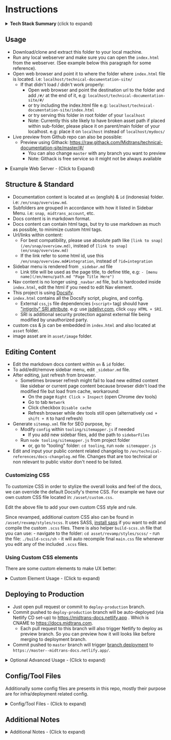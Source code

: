 # Instructions

<details>
<summary><b>Tech Stack Summary </b>(click to expand)</summary>
<article>

### Tech Stack
- [Docsify](https://docsify.js.org/) as **JS based frontend-framework**, can also be considered as the CMS.
- Content is written as `Markdown`, stored on Github repo.
- Continuous Delivery configured to **auto deploy** to `Netlify` (frontend hosting service), served as static files.
- Netlify also act as an **optional router**.
- Somekind of `frontend-only` **Single Page Application**.
- Requires `no backend, no DB`, any web server (like Nginx) will just work (as it is not full stack CMS).
- Consist of regular `HTML, JS, CSS,` files, which will auto render the `Markdown` content on runtime.

</article>
</details>

## Usage

- Download/clone and extract this folder to your local machine.
- Run any local webserver and make sure you can open the `index.html` from the webserver. (See example below this paragraph for some reference).
- Open web browser and point it to where the folder where `index.html` file is located. i.e: `localhost/technical-documentation-site/`
	- If that didn't load / didn't work properly: 
		- Open web browser and point the destination url to the folder and add `/#/` at the end of it, e.g: `localhost/technical-documentation-site/#/`
		- or try including the index.html file e.g: `localhost/technical-documentation-site/index.html`
		- or try serving this folder in root folder of your `localhost`
		- Note: Currently this site likely to have broken asset path if placed within sub-folder, please place it on parent/main folder of your localhost. e.g: place it on `localhost` instead of `localhost/mydocs/`
- Live preview from Github repo can also be possible:
	- Preview using Githack: https://raw.githack.com/Midtrans/technical-documentation-site/master/#/
		- You can also change `master` with any branch you want to preview
		- Note: Githack is free service so it might not be always available

<details>
<summary>Example Web Server - (Click to Expand)</summary>
<article>

### Example Web Server
For example (choose one of it, not all):
- You can run MAMP/XAMPP and copy this project folder to your `htdocs` folder. Access it from localhost url.
- You can run Python `python -m SimpleHTTPServer`, and open `localhost:8000/index.html`.
- You can use [Serve NPM package](https://www.npmjs.com/package/serve) on NodeJS
- Or even from browser itself, via [Chrome Web Server Extension](https://chrome.google.com/webstore/detail/web-server-for-chrome/ofhbbkphhbklhfoeikjpcbhemlocgigb?hl=en)
- Or preview online with codesandbox: https://codesandbox.io/s/github/Midtrans/technical-documentation-site
- etc.
</article>
</details>

## Structure & Standard

- Documentation content is located at `en` (english) & `id` (indonesia) folder. i.e: `/en/snap/overview.md`.
- Subfolders are grouped in accordance with how it listed in Sidebar Menu. i.e: `snap`,` midtrans_account`, etc.
- Docs content is in markdown format.
- Docs content can contain html tags, but try to use markdown as much as possible, to minimize custom html tags.
- Url/links within content:
	- For best compatibility, please use absolute path like `[link to snap](/en/snap/overview.md)`, instead of `[link to snap](en/snap/overview.md)`
	- If the link refer to some html id, use this `/en/snap/overview.md#integration`, instead of `?id=integration`
- Sidebar menu is rendered from `_sidebar.md` file
	- Link title will be used as the page title, to define title, e.g: `- [menu name](/en/menu/path.md "Page Title Here")`
- Nav content is no longer using `_navbar.md` file, but is hardcoded inside `index.html`, edit the html if you need to edit Nav element.
- This project is using [Docsify](https://docsify.js.org/).
- `index.html` contains all the Docsify script, plugins, and config.
	- External `css`,`js` file dependencies (`<script>` tag) should have ["intigrity" SRI attribute](https://developer.mozilla.org/en-US/docs/Web/Security/Subresource_Integrity). e.g: use [jsdelivr.com](https://www.jsdelivr.com/package/npm/prismjs?version=1.17.1&path=components), click `copy HTML + SRI`.
	- SRI is additional security protection against external file being modified by unauthorized party.
- custom css & js can be embedded in `index.html` and also located at `asset` folder.
- image asset are in `asset/image` folder.

## Editing Content

- Edit the markdown docs content within `en` & `id` folder.
- To add/edit/remove sidebar menu, edit `_sidebar.md` file.
- After editing, just refresh from browser.
	- Sometimes browser refresh might fail to load new editted content like sidebar or current page content because browser didn't load the modified file but load from cache, workaround: 
		- On the page `Right Click > Inspect` (open Chrome dev tools)
		- Go to tab `Network`
		- Click checkbox `Disable cache`
		- Refresh browser while dev tools still open (alternatively `cmd + shift + R` to hard refresh)
- Generate `sitemap.xml` file for SEO purpose, by: 
	- Modify `config` within `tooling/sitemapper.js` if needed
		- If you add new sidebar files, add the path to `sidebarFiles`
	- Run `node tooling/sitemapper.js` from project folder
		- or, go to "tooling" folder: `cd tooling`, run `node sitemapper.js`
- Edit and input your public content related changelog to `/en/technical-references/docs-changelog.md` file. Changes that are too technical or non relevant to public visitor don't need to be listed.

### Customizing CSS
To customize CSS in order to stylize the overall looks and feel of the docs, we can override the default Docsify's theme CSS. For example we have our own custom CSS file located in: `/asset/custom.css`.

Edit the above file to add your own custom CSS style and rule.

Since revamped, additional custom CSS also can be found in `/asset/revamp/styles/scss`. It uses SASS, [install sass](https://sass-lang.com/install) if you want to edit and compile the custom `.scss` files. There is also helper `build-scss.sh` file that you can use:
	- navigate to the folder: `cd asset/revamp/styles/scss/`
	- run the file: `./build-scss/sh`
	- it will auto recompile final `main.css` file whenever you edit any of the included `.scss` files.

### Using Custom CSS elements
There are some custom elements to make UX better:

<details>
<summary>Custom Element Usage - (Click to expand)</summary>
<article>

#### Tabs
Using [docsify tabs plugin](https://jhildenbiddle.github.io/docsify-tabs), sample usage

```markdown
<!-- tabs:start -->
#### **Tabs title 1**
Tabs content 1

#### **Tabs title 2**
Tabs content 2
<!-- tabs:end -->
```

#### Collapsible
Custom html implementation. 
Sample usage via native html `details` & `summary` tag (recommended, also markdown compatible): 

```html
<details>
<summary><b>Collapsible Title</b></summary>
<article>

The overall Snap end-to-end payment proccess can be illustrated in following sequence diagram:
</article>
</details>
```

Or via custom div elements (not recommended, not markdown compatible and need to manage unique id)

```html
<input id="unique-id" class="collaps-toggle" type="checkbox">
<label for="unique-id" class="collaps-label"><b>Collapsible Title</b></label>
<div class="collaps-content">

input's "id" attribute must be unique from other collapsible instances, and must match with "for" attribute of the label.
</div>
```

#### Card
Custom implementation in html, sample usage:

```html
<div class="my-card">

### [Card Title With Link (optional)](https://example.com)
Optional card body content, or actually you can use any html/markdown content within card.
</div>
```

#### Tags

```html
<div class="tags">
  <div class="tag">Topic1</div>
  <div class="tag">Topic2</div>
  <div class="tag">Topic3</div>
</div>
```

#### Badges

```html
#### API Reference Docs <span class="badge badge-yellow">New</span>
```
Variants:

```html
<span class="badge badge-red">New</span>
<span class="badge badge-yellow">New</span>
<span class="badge badge-green">New</span>
<span class="badge badge-gray">New</span>

```

</article>
</details>

## Deploying to Production

- Just open pull request or commit to `deploy-production` branch.
- Commit pushed to `deploy-production` branch will be auto-deployed (via Netlify CD set-up) to https://midtrans-docs.netlify.app . Which is CNAME to https://docs.midtrans.com.
	- Each pull request to this branch will also trigger Netlify to deploy as preview branch. So you can preview how it will looks like before merging to deployment branch.
- Commit pushed to `master` branch will trigger [branch deployment](https://docs.netlify.com/site-deploys/overview/#definitions) to `https://master--midtrans-docs.netlify.app/`.

<details>
<summary>Optional Advanced Usage - (Click to expand)</summary>
<article>

## Optional Advanced Usage: Using Docker (and Compose)

This section is **not required**, but if you prefer using Docker, or want to deploy as container.

- Using `nginx:alpine` image
- By default, docker file will `COPY` the necessary files from project dir at build time.
	- Changes on runtime will not be reflected.
	- Probably ideal for deployment, but not for development.
	- Usage:
		- Build image: `docker build -t <username-or-anything>/staticsite:1.0 .`.
		- Run as container: `docker run -itd --name <container-name> --publish 20080:80 <username-or-anything>/staticsite:1.0`.
		- It will be accessible under `localhost:20080` on host machine.
- For development easier to use **docker-compose**:
	- Because it will use `volume`, so changes is realtime.
	- Usage:
		- Run with docker compose `docker-compose up -d`.
		- if doesn't work try building the container 1st `docker-compose up --build -d`.
		- It will be accessible under `localhost:20080` on host machine.
	- Stopping
		- To stop run `docker-compose stop`
		- To stop and remove container `docker-compose down`
	- Advanced:
		- ssh to container: `docker exec -it nginx_static /bin/sh` on runtime
		- restart nginx to apply new config on ssh: `/usr/sbin/nginx -s reload`
</article>
</details>

## Config/Tool Files
Additionally some config files are presents in this repo, mostly their purpose are for infra/deployment related config.

<details>
<summary>Config/Tool Files - (Click to expand)</summary>
<article>

### Netlify Config Files
These are specific to Netlify, might not be usable outside Netlify scope. These will be read & applied by Netlify during deployment on their infra.
- `_redirects`: Specify HTTP/server [redirect](https://docs.netlify.com/routing/redirects/) for the specified url patterns
- `_headers`: Specify HTTP/server [response headers](https://docs.netlify.com/routing/headers/) for the specified url patterns

### Tooling
These are for helper tools during development.
- `tooling/`: Folder contains some helper tools.
	- `sitemapper.js`: Helper tool to generate static sitemap, run manually.
	- `changelogger.js`: Helper tool to generate changelog based on Github commit message. Note: it read from Github, not local git commit, so it can be outdated and not pretty.
	- `docker-files/`: Folder containing the files that will be mounted inside docker container. e.g: Nginx config file.
- `Dockerfile`, `docker-compose.yml`: Docker related resource, to allow using docker during dev or deployment. Run manually.

### Other
- `firebase.json`: Firebase specific config, will be read when deployed on their infra.
- `.github/workflows/` folder is not used, it was just for development purpose
</article>
</details>

## Additional Notes
<details>
<summary>Additional Notes - (Click to expand)</summary>
<article>

### CodeAnotation
Within the source code, there were some code annotated with:
- `TODO:` - not implemented, reminder to implement on the future
- `HACK:` - code that works at that time and specific. Probably used to fix/override some issue, may not be tested for extended usage and may break unexpectedly, should be fixed/optimized on the future.
- `OPTIMIZE:`- code that works, but may not be the best in terms of performance, etc. should be optimized on the future.
- `FIXME:` - note to fix the code in the future, current implementation may be broken.
- etc

Pay attention to these when you encounter unexpected issue. Some hack implementation or un-optimized code may be the cause of that issue. Read the note that come after that annotation on the code, it usually explains what is happening.

### Docsify Router Mode
Docsify as SPA (Single Page App) [support 2 different router mode](https://docsify.js.org/#/configuration?id=routermode), with different behaviour:

#### `hash`
- Handle page navigation within using single entry point of `index.html`, using `/#/page-url` hash route to differentiate route between pages. Using JS to read the hash route.
- Hash mode is easier to handle on local dev env, especially if you put the project under sub-directory. e.g: `/localhost/project/subdir/project-folder`. No need to setup SPA route handling on webserver.
- But not SEO friendly.

#### `history`
- Handle page navigation using proper `/page-url` route, like backend based web app. 
- But, the **web server must route all the traffic to same `index.html` file**
	- Check: `/tooling/docker-files/default.conf` for sample implementation of NGINX SPA routing
	- On Netlify deployment, routing is taken care by `_redirects` file. Which is a Netlify config file.
	- To avoid unexpected non-content file (like `_sidebar.md`,`index.hmtl`) from being loaded by netlify markdown fetcher, custom Docsify plugin is implemented to show custom 404 page if those file (with keyword below) is loaded.
		- Add this keyword to any non-content file `<!-- @@@NOCONTENT -->`
- History route is more SEO friendly, so more favorable in production.

#### Note on Router Mode
This project implementation auto detect which mode to use, if url: 
- contains `/#/`, or
- contains `hash=1`/`hash=true`
It will use `hash` routing. Else, by default will use `history` route mode.

- Each route mode can break some asset path, for example when browser open `localhost/en/page-abc/` relative asset path might become `localhost/en/page-abc/asset/...` instead of proper `/asset/...`
	- To handle this, some workaround/hacks are used, like:
		- `/asset/absolute-to-relative.js` script, custom docsify plugins, etc.
		- For now most of it works, but **there might be unexpected asset path invalid issues**.

#### Note on domain migration which replace docs.midtrans.com contents
Historically this docs was deployed as `beta-docs.midtrans.com` before previous docs deprecated, and then fully migrated to `docs.midtrans.com` as of mid August '20.
- To preserve SEO, url paths previously used on old docs are 301 redirected to new structure url paths
	- @WARN: the 301 redirect currently just implemented on Netlify `_redirects` file, which doesn't cover if the site is hosted on non-netlify hosting. 
	- Might need to replicate the 301 redirect on Nginx config files as well.
- Old `beta-docs.midtrans.com` domain is now served via separated repo https://github.com/Midtrans/beta-technical-documentation-site

#### Note on hosted file caching
Due to some of the hosted assets (e.g: images) are big in terms of file size. It eat up lots of hosting bandwidth quickly.

To reduce hosting bandwidth usage, this requires CDN caching strategy. Since the domain is managed via CF by Network Team, CF theoritically should also be available for CDN caching. What need to be done is make sure the hosting (Netlify) respond with correct cache http headers, upon http request of asset files. So CF will cache the assets, reducing direct hits to hosting, hence reducing bandwidth usage. This is implemented on `_headers` file.

#### Note on homepage.md content
Due to homepage UI/UX needs to stand out, as a trade-off a lot of custom html tags is used instead of markdown:
- `h4` html tags is used instead of markdown to avoid link converted into clickable link-header, which is confusing (does not lead anywhere) when clicked.
	- Also to avoid header within collapsed collapsible element to be search-indexed, which is also confusing (cannot scroll to correct header because it is not visible) when clicked.
- Main headers are marked with [docsify-ignore](https://docsify.js.org/#/more-pages?id=ignoring-subheaders) to avoid shown up on sub-sidebar.

#### Misc
- If ID lang content will be used again, please remove the `@TODO` marked redirect rule on `_redirects` file. To allow the content to be accessed.

</article>
</details>
